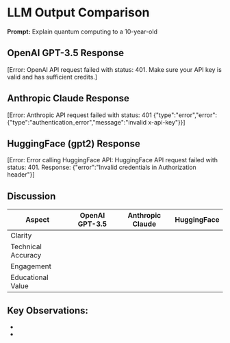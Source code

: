 # LLM Output Comparison

**Prompt:** Explain quantum computing to a 10-year-old

## OpenAI GPT-3.5 Response

[Error: OpenAI API request failed with status: 401. Make sure your API key is valid and has sufficient credits.]

## Anthropic Claude Response

[Error: Anthropic API request failed with status: 401 {"type":"error","error":{"type":"authentication_error","message":"invalid x-api-key"}}]

## HuggingFace (gpt2) Response

[Error: Error calling HuggingFace API: HuggingFace API request failed with status: 401. Response: {"error":"Invalid credentials in Authorization header"}]

## Discussion

| Aspect | OpenAI GPT-3.5 | Anthropic Claude | HuggingFace |
|--------|----------------|-------------------|-------------|
| Clarity | | | |
| Technical Accuracy | | | |
| Engagement | | | |
| Educational Value | | | |

**Key Observations:**
- 
- 
- 

